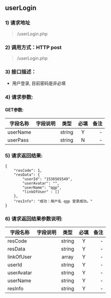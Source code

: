 

## userLogin

### 1) 请求地址

> /userLogin.php

### 2) 调用方式：HTTP post

> /userLogin.php

### 3) 接口描述：

* 用户登录, 目前密码是非必填

### 4) 请求参数:

#### GET参数:
|字段名称       |字段说明         |类型            |必填            |备注     |
| -------------|:--------------:|:--------------:|:--------------:| ------:|
|userName||string|Y|-|
|userPass||string|N|-|



### 5) 请求返回结果:

```
{
    "resCode": 1,
    "resData": {
        "userId": "1536565549",
        "userAvatar": "",
        "userName": "qgp",
        "linkOfUser" : []
    },
    "resInfo": "成功：用户名 qgp 登录成功。"
}
```


### 6) 请求返回结果参数说明:
|字段名称       |字段说明         |类型            |必填            |备注     |
| -------------|:--------------:|:--------------:|:--------------:| ------:|
|resCode||string|Y|-|
|resData||string|Y|-|
|linkOfUser||array|Y|-|
|userId||string|Y|-|
|userAvatar||string|Y|-|
|userName||string|Y|-|
|resInfo||string|Y|-|

